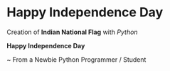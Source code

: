 # Happy Independence Day

Creation of **Indian National Flag** with *Python*

**Happy Independence Day**

~ From a Newbie Python Programmer / Student
